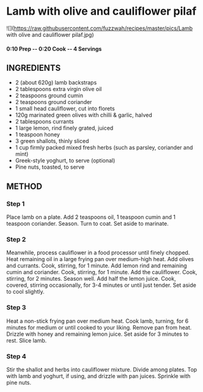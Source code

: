 # Lamb with olive and cauliflower pilaf
![](https://raw.githubusercontent.com/fuzzwah/recipes/master/pics/Lamb with olive and cauliflower pilaf.jpg)
#### 0:10 Prep -- 0:20 Cook -- 4 Servings
## INGREDIENTS
* 2 (about 620g) lamb backstraps
* 2 tablespoons extra virgin olive oil
* 2 teaspoons ground cumin
* 2 teaspoons ground coriander
* 1 small head cauliflower, cut into florets
* 120g marinated green olives with chilli & garlic, halved
* 2 tablespoons currants
* 1 large lemon, rind finely grated, juiced
* 1 teaspoon honey
* 3 green shallots, thinly sliced
* 1 cup firmly packed mixed fresh herbs (such as parsley, coriander and mint)
* Greek-style yoghurt, to serve (optional)
* Pine nuts, toasted, to serve
## METHOD
### Step 1
Place lamb on a plate. Add 2 teaspoons oil, 1 teaspoon cumin and 1 teaspoon coriander. Season. Turn to coat. Set aside to marinate.
### Step 2
Meanwhile, process cauliflower in a food processor until finely chopped. Heat remaining oil in a large frying pan over medium-high heat. Add olives and currants. Cook, stirring, for 1 minute. Add lemon rind and remaining cumin and coriander. Cook, stirring, for 1 minute. Add the cauliflower. Cook, stirring, for 2 minutes. Season well. Add half the lemon juice. Cook, covered, stirring occasionally, for 3-4 minutes or until just tender. Set aside to cool slightly.
### Step 3
Heat a non-stick frying pan over medium heat. Cook lamb, turning, for 6 minutes for medium or until cooked to your liking. Remove pan from heat. Drizzle with honey and remaining lemon juice. Set aside for 3 minutes to rest. Slice lamb.
### Step 4
Stir the shallot and herbs into cauliflower mixture. Divide among plates. Top with lamb and yoghurt, if using, and drizzle with pan juices. Sprinkle with pine nuts.

